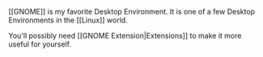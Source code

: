 [[GNOME]] is my favorite Desktop Environment. It is one of a few Desktop Environments in the [[Linux]] world. 

You'll possibly need [[GNOME Extension|Extensions]] to make it more useful for yourself. 